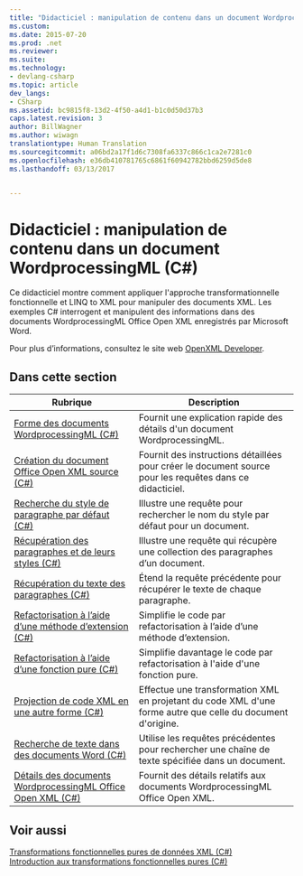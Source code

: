 ```yaml
---
title: "Didacticiel : manipulation de contenu dans un document WordprocessingML (C#) | Microsoft Docs"
ms.custom: 
ms.date: 2015-07-20
ms.prod: .net
ms.reviewer: 
ms.suite: 
ms.technology:
- devlang-csharp
ms.topic: article
dev_langs:
- CSharp
ms.assetid: bc9815f8-13d2-4f50-a4d1-b1c0d50d37b3
caps.latest.revision: 3
author: BillWagner
ms.author: wiwagn
translationtype: Human Translation
ms.sourcegitcommit: a06bd2a17f1d6c7308fa6337c866c1ca2e7281c0
ms.openlocfilehash: e36db410781765c6861f60942782bbd6259d5de8
ms.lasthandoff: 03/13/2017


---
```

# <a name="tutorial-manipulating-content-in-a-wordprocessingml-document-c"></a>Didacticiel : manipulation de contenu dans un document WordprocessingML (C#)
Ce didacticiel montre comment appliquer l'approche transformationnelle fonctionnelle et LINQ to XML pour manipuler des documents XML. Les exemples C# interrogent et manipulent des informations dans des documents WordprocessingML Office Open XML enregistrés par Microsoft Word.  
  
 Pour plus d’informations, consultez le site web [OpenXML Developer](http://go.microsoft.com/fwlink/?LinkID=95573).  
  
## <a name="in-this-section"></a>Dans cette section  
  
|Rubrique|Description|  
|-----------|-----------------|  
|[Forme des documents WordprocessingML (C#)](../../../../csharp/programming-guide/concepts/linq/shape-of-wordprocessingml-documents.md)|Fournit une explication rapide des détails d'un document WordprocessingML.|  
|[Création du document Office Open XML source (C#)](../../../../csharp/programming-guide/concepts/linq/creating-the-source-office-open-xml-document.md)|Fournit des instructions détaillées pour créer le document source pour les requêtes dans ce didacticiel.|  
|[Recherche du style de paragraphe par défaut (C#)](../../../../csharp/programming-guide/concepts/linq/finding-the-default-paragraph-style.md)|Illustre une requête pour rechercher le nom du style par défaut pour un document.|  
|[Récupération des paragraphes et de leurs styles (C#)](../../../../csharp/programming-guide/concepts/linq/retrieving-the-paragraphs-and-their-styles.md)|Illustre une requête qui récupère une collection des paragraphes d’un document.|  
|[Récupération du texte des paragraphes (C#)](../../../../csharp/programming-guide/concepts/linq/retrieving-the-text-of-the-paragraphs.md)|Étend la requête précédente pour récupérer le texte de chaque paragraphe.|  
|[Refactorisation à l’aide d’une méthode d’extension (C#)](../../../../csharp/programming-guide/concepts/linq/refactoring-using-an-extension-method.md)|Simplifie le code par refactorisation à l’aide d’une méthode d’extension.|  
|[Refactorisation à l’aide d’une fonction pure (C#)](../../../../csharp/programming-guide/concepts/linq/refactoring-using-a-pure-function.md)|Simplifie davantage le code par refactorisation à l'aide d'une fonction pure.|  
|[Projection de code XML en une autre forme (C#)](../../../../csharp/programming-guide/concepts/linq/projecting-xml-in-a-different-shape.md)|Effectue une transformation XML en projetant du code XML d'une forme autre que celle du document d'origine.|  
|[Recherche de texte dans des documents Word (C#)](../../../../csharp/programming-guide/concepts/linq/finding-text-in-word-documents.md)|Utilise les requêtes précédentes pour rechercher une chaîne de texte spécifiée dans un document.|  
|[Détails des documents WordprocessingML Office Open XML (C#)](../../../../csharp/programming-guide/concepts/linq/details-of-office-open-xml-wordprocessingml-documents.md)|Fournit des détails relatifs aux documents WordprocessingML Office Open XML.|  
  
## <a name="see-also"></a>Voir aussi  
 [Transformations fonctionnelles pures de données XML (C#)](../../../../csharp/programming-guide/concepts/linq/pure-functional-transformations-of-xml.md)   
 [Introduction aux transformations fonctionnelles pures (C#)](../../../../csharp/programming-guide/concepts/linq/introduction-to-pure-functional-transformations.md)
